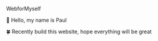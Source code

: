 WebforMyself

  🌟 Hello, my name is Paul
	
  🍀 Recently build this website, hope everything will be great 
